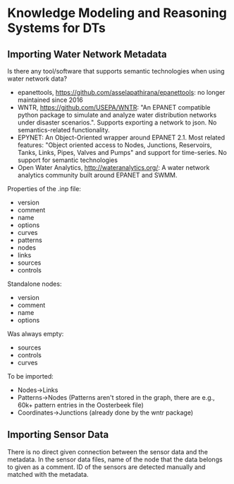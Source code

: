 # Knowledge Modeling and Reasoning Systems for DTs

## Importing Water Network Metadata

Is there any tool/software that supports semantic technologies when using water network data?

- epanettools, https://github.com/asselapathirana/epanettools: no longer maintained since 2016
- WNTR, https://github.com/USEPA/WNTR: "An EPANET compatible python package to simulate and analyze water distribution
  networks under disaster scenarios.". Supports exporting a network to json. No semantics-related functionality.
- EPYNET: An Object-Oriented wrapper around EPANET 2.1. Most related features: "Object oriented access to Nodes,
  Junctions, Reservoirs, Tanks, Links, Pipes, Valves and Pumps" and support for time-series. No support for semantic
  technologies
- Open Water Analytics, http://wateranalytics.org/: A water network analytics community built around EPANET and SWMM.

Properties of the .inp file:

- version
- comment
- name
- options
- curves
- patterns
- nodes
- links
- sources
- controls

Standalone nodes:

- version
- comment
- name
- options

Was always empty:

- sources
- controls
- curves

To be imported:

- Nodes->Links
- Patterns->Nodes (Patterns aren't stored in the graph, there are e.g., 60k+ pattern entries in the Oosterbeek file)
- Coordinates->Junctions (already done by the wntr package)

## Importing Sensor Data

There is no direct given connection between the sensor data and the metadata. In the sensor data files, name of the
node that the data belongs to given as a comment. ID of the sensors are detected manually and matched with the metadata.
